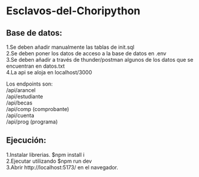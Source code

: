 # Esclavos-del-Choripython

## Base de datos:
1.Se deben añadir manualmente las tablas de init.sql  
2.Se deben poner los datos de acceso a la base de datos en .env  
3.Se deben añadir a través de thunder/postman algunos de los datos que se encuentran en datos.txt  
4.La api se aloja en localhost/3000  

Los endpoints son:  
  /api/arancel  
  /api/estudiante  
  /api/becas  
  /api/comp  (comprobante)  
  /api/cuenta  
  /api/prog (programa)  

## Ejecución: 

1.Instalar librerias. $npm install i   
2.Ejecutar utilizando $npm run dev  
3.Abrir http://localhost:5173/ en el navegador.
